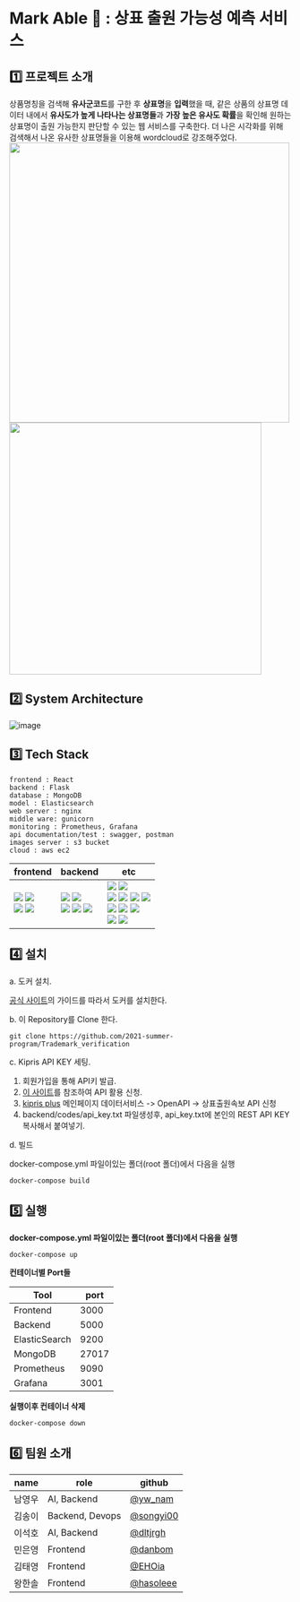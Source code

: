# Mark Able 🔎 : 상표 출원 가능성 예측 서비스 

## **1️⃣  프로젝트 소개**

상품명칭을 검색해 **유사군코드**를 구한 후 **상표명**을 **입력**했을 때, 같은 상품의 상표명 데이터 내에서 **유사도가 높게 나타나는 상표명들**과 **가장 높은 유사도 확률**을 확인해 원하는 상표명이 출원 가능한지 판단할 수 있는 웹 서비스를 구축한다. 더 나은 시각화를 위해 검색해서 나온 유사한 상표명들을 이용해 wordcloud로 강조해주었다.   
<img src = "https://user-images.githubusercontent.com/52441906/127099647-acf124f8-645a-4d7c-8dab-f0f59a079f3d.png" width="500px"> <img src = "https://user-images.githubusercontent.com/52441906/127078511-02e08cf2-30e2-4bf9-93b4-2e34538eac70.png" width="450px">
</br>

## **2️⃣  System Architecture**

![image](https://user-images.githubusercontent.com/75110752/126993976-ae09d297-ee7b-42a0-96c3-db51bde60239.png)
## **3️⃣  Tech Stack**
```
frontend : React 
backend : Flask 
database : MongoDB
model : Elasticsearch
web server : nginx
middle ware: gunicorn
monitoring : Prometheus, Grafana 
api documentation/test : swagger, postman
images server : s3 bucket 
cloud : aws ec2 
```
| frontend                                                                                                                                                                                                                   | backend                                                                                                                                                                                                                                                                                                                                                                                                                                                                                                                                                                   | etc                                                                                                                                                                                                                                                                                                                                                                                                                                                                                                                                                                                                                                                                                                                                                                                                                                                                                                                                                                                                                                                                                                               |
|----------------------------------------------------------------------------------------------------------------------------------------------------------------------------------------------------------------------------|---------------------------------------------------------------------------------------------------------------------------------------------------------------------------------------------------------------------------------------------------------------------------------------------------------------------------------------------------------------------------------------------------------------------------------------------------------------------------------------------------------------------------------------------------------------------------|-------------------------------------------------------------------------------------------------------------------------------------------------------------------------------------------------------------------------------------------------------------------------------------------------------------------------------------------------------------------------------------------------------------------------------------------------------------------------------------------------------------------------------------------------------------------------------------------------------------------------------------------------------------------------------------------------------------------------------------------------------------------------------------------------------------------------------------------------------------------------------------------------------------------------------------------------------------------------------------------------------------------------------------------------------------------------------------------------------------------|
| <img src="https://img.shields.io/badge/React-92CAFB?style=flat-square&logo=React&logoColor=white"/></a>  <img src="https://img.shields.io/badge/JavaScript-F7DF1E?style=flat-square&logo=JavaScript&logoColor=white"/></a> </br> <img src="https://img.shields.io/badge/CSS-1572B6?style=flat-square&logo=CSS3&logoColor=white"/></a> <img src="https://img.shields.io/badge/Axios-AE68D1?style=flat-square&logo=Axios&logoColor=white"/></a> | <img src="https://img.shields.io/badge/Python-3766AB?style=flat-square&logo=Python&logoColor=white"/></a> <img src="https://img.shields.io/badge/Flask-000000?style=flat-square&logo=Flask&logoColor=white"/></a> </br> <img src="https://img.shields.io/badge/Elasticsearch-005571?style=flat-square&logo=Elasticsearch&logoColor=white"/></a> <img src="https://img.shields.io/badge/MongoDB-47A248?style=flat-square&logo=MongoDB&logoColor=white"/></a> <img src="https://img.shields.io/badge/Gunicorn-A1DCDA?style=flat-square&logo=Gunicorn&logoColor=white"/></a> | <img src="https://img.shields.io/badge/NGINX-009639?style=flat-square&logo=NGINX&logoColor=white"/> <img src="https://img.shields.io/badge/Docker-2496ED?style=flat-square&logo=Docker&logoColor=white"/> </br><img src="https://img.shields.io/badge/S3-569A31?style=flat-square&logo=Amazon S3&logoColor=white"/> <img src="https://img.shields.io/badge/EC2-232F3E?style=flat-square&logo=Amazon AWS&logoColor=white"/> <img src="https://img.shields.io/badge/Swagger-85EA2D?style=flat-square&logo=Swagger&logoColor=white"/> <img src="https://img.shields.io/badge/Postman-FF6C37?style=flat-square&logo=Postman&logoColor=white"/> </br> <img src="https://img.shields.io/badge/Prometheus-E6522C?style=flat-square&logo=Prometheus&logoColor=white"/> <img src="https://img.shields.io/badge/Grafana-F46800?style=flat-square&logo=Grafana&logoColor=white"/> <img src="https://img.shields.io/badge/GitHub-181717?style=flat-square&logo=GitHub&logoColor=white"/> </br>  <img src="https://img.shields.io/badge/VSCode-007ACC?style=flat-square&logo=Visual Studio Code&logoColor=white"/> <img src="https://img.shields.io/badge/Ubuntu 20.04-E95420?style=flat-square&logo=Ubuntu&logoColor=white"/></a> </br>

## **4️⃣  설치**

a. 도커 설치.

[공식 사이트](https://docs.docker.com/engine/install/)의 가이드를 따라서 도커를 설치한다.

b. 이 Repository를 Clone 한다.
```shell
git clone https://github.com/2021-summer-program/Trademark_verification
```
c. Kipris API KEY 세팅.

1. 회원가입을 통해 API키 발급.
2. [이 사이트](https://plus.kipris.or.kr/portal/bbs/view.do?bbsId=B0000004&nttId=683&menuNo=200019)를 참조하여 API 활용 신청.
3. [kipris plus](https://plus.kipris.or.kr/portal/main.do) 메인페이지 데이터서비스 -> OpenAPI -> 상표출원속보 API 신청
4. backend/codes/api_key.txt 파일생성후, api_key.txt에 본인의 REST API KEY 복사해서 붙여넣기.

d. 빌드

docker-compose.yml 파일이있는 폴더(root 폴더)에서 다음을 실행
```shell
docker-compose build
```

## **5️⃣  실행**

**docker-compose.yml 파일이있는 폴더(root 폴더)에서 다음을 실행**

```shell
docker-compose up
```

**컨테이너별 Port들** 

Tool | port |
--- | --- | 
Frontend | 3000 |
Backend | 5000 |
ElasticSearch | 9200 |
MongoDB | 27017 |
Prometheus | 9090 |
Grafana | 3001 |
      
**실행이후 컨테이너 삭제**

```shell
docker-compose down
```


## **6️⃣ 팀원 소개**

name | role | github |
--- | --- | --- | 
남영우 | AI, Backend | [@yw_nam](https://github.com/yw0nam) |
김송이 | Backend, Devops | [@songyi00](https://github.com/songyi00)|
이석호 | AI, Backend | [@dltjrgh](https://github.com/dltjrgh) |
민은영 | Frontend | [@danbom](https://github.com/danbom) |
김태영 | Frontend | [@EHOia](https://github.com/EHOia)|
왕한솔 | Frontend | [@hasoleee](https://github.com/hasoleee)|


